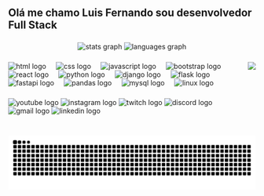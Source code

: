 <h2 align="left">Olá me chamo Luis Fernando sou desenvolvedor Full Stack</h2>

###

<div align="center">
  <img src="https://github-readme-stats.vercel.app/api?username=luisx1999&hide_title=false&hide_rank=false&show_icons=true&include_all_commits=true&count_private=true&disable_animations=false&theme=dracula&locale=en&hide_border=false" height="150" alt="stats graph"  />
  <img src="https://github-readme-stats.vercel.app/api/top-langs?username=luisx1999&locale=en&hide_title=false&layout=compact&card_width=320&langs_count=5&theme=dracula&hide_border=false" height="150" alt="languages graph"  />
</div>

###

<img align="right" height="150" src="https://i.pinimg.com/originals/0b/aa/bd/0baabd60a870970ff7cdda4d489075a1.gif"  />

###

<div align="left">
  <img src="https://raw.githubusercontent.com/marwin1991/profile-technology-icons/refs/heads/main/icons/html.png" height="30" alt="html logo"  />
  <img width="12" />
  <img src="https://raw.githubusercontent.com/marwin1991/profile-technology-icons/refs/heads/main/icons/css.png" height="30" alt="css logo"  />
  <img width="12" />
  <img src="https://raw.githubusercontent.com/marwin1991/profile-technology-icons/refs/heads/main/icons/javascript.png" height="30" alt="javascript logo"  />
  <img width="12" />
  <img src="https://raw.githubusercontent.com/marwin1991/profile-technology-icons/refs/heads/main/icons/bootstrap.png" height="30" alt="bootstrap logo"  />
  <img width="12" />
  <img src="https://raw.githubusercontent.com/marwin1991/profile-technology-icons/refs/heads/main/icons/react.png" height="30" alt="react logo"  />
  <img width="12" />
  <img src="https://raw.githubusercontent.com/marwin1991/profile-technology-icons/refs/heads/main/icons/python.png" height="30" alt="python logo"  />
  <img width="12" />
  <img src="https://raw.githubusercontent.com/marwin1991/profile-technology-icons/refs/heads/main/icons/django.png" height="30" alt="django logo"  />
  <img width="12" />
  <img src="https://raw.githubusercontent.com/marwin1991/profile-technology-icons/refs/heads/main/icons/flask.png" height="30" alt="flask logo"  />
  <img width="12" />
  <img src="https://raw.githubusercontent.com/marwin1991/profile-technology-icons/refs/heads/main/icons/fastapi.png" height="30" alt="fastapi logo"  />
  <img width="12" />
  <img src="https://raw.githubusercontent.com/marwin1991/profile-technology-icons/refs/heads/main/icons/pandas.png" height="30" alt="pandas logo"  />
  <img width="12" />
  <img src="https://raw.githubusercontent.com/marwin1991/profile-technology-icons/refs/heads/main/icons/mysql.png" height="30" alt="mysql logo"  />
  <img width="12" />
  <img src="https://raw.githubusercontent.com/marwin1991/profile-technology-icons/refs/heads/main/icons/linux.png" height="30" alt="linux logo"  />
  <img width="12" />
</div>

###

<div align="left">
  <img src="https://img.shields.io/static/v1?message=Youtube&logo=youtube&label=&color=FF0000&logoColor=white&labelColor=&style=for-the-badge" height="35" alt="youtube logo"  />
  <img src="https://img.shields.io/static/v1?message=Instagram&logo=instagram&label=&color=E4405F&logoColor=white&labelColor=&style=for-the-badge" height="35" alt="instagram logo"  />
  <img src="https://img.shields.io/static/v1?message=Twitch&logo=twitch&label=&color=9146FF&logoColor=white&labelColor=&style=for-the-badge" height="35" alt="twitch logo"  />
  <img src="https://img.shields.io/static/v1?message=Discord&logo=discord&label=&color=7289DA&logoColor=white&labelColor=&style=for-the-badge" height="35" alt="discord logo"  />
  <img src="https://img.shields.io/static/v1?message=Gmail&logo=gmail&label=&color=D14836&logoColor=white&labelColor=&style=for-the-badge" height="35" alt="gmail logo"  />
  <img src="https://img.shields.io/static/v1?message=LinkedIn&logo=linkedin&label=&color=0077B5&logoColor=white&labelColor=&style=for-the-badge" height="35" alt="linkedin logo"  />
</div>

###

<br clear="both">

<img src="https://raw.githubusercontent.com/luisx1999/luisx1999/output/snake.svg" alt="Snake animation" />

###
